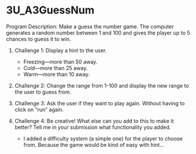 # 3U_A3GuessNum

Program Description:
Make a guess the number game. The computer generates a random number between 1 and 100 and gives the player up to 5 chances to guess it to win.

1. Challenge 1: Display a hint to the user.
    - Freezing—more than 50 away.
    - Cold—more than 25 away.
    - Warm—more than 10 away.

2. Challenge 2: Change the range from 1-100 and display the new range to the user to guess from.

3. Challenge 3: Ask the user if they want to play again. Without having to click on “run” again.

4. Challenge 4: Be creative! What else can you add to this to make it better? Tell me in your submission what functionality you added.
    - I added a difficulty system (a simple one) for the player to choose from. Because the game would be kind of easy with hint...
